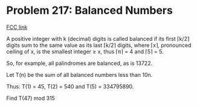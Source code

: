 # Problem 217: Balanced Numbers

[FCC link](https://www.freecodecamp.org/learn/coding-interview-prep/project-euler/problem-217-balanced-numbers)

A positive integer with k (decimal) digits is called balanced if its first ⌈k/2⌉
digits sum to the same value as its last ⌈k/2⌉ digits, where ⌈x⌉, pronounced
ceiling of x, is the smallest integer ≥ x, thus ⌈π⌉ = 4 and ⌈5⌉ = 5.

So, for example, all palindromes are balanced, as is 13722.

Let T(n) be the sum of all balanced numbers less than 10n.

Thus: T(1) = 45, T(2) = 540 and T(5) = 334795890.

Find T(47) mod 315
